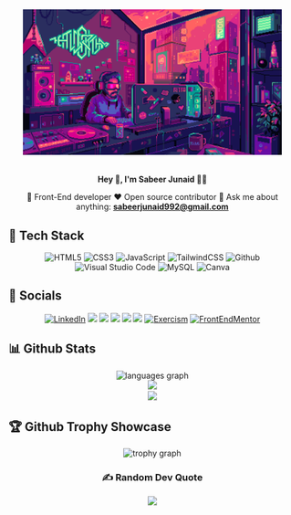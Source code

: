 <div align="center">
		<img src="background.gif" alt="banner-img" height="50%" width="90%" />
</div>
<br/>

<div align="center">
<p><strong>Hey 👋, I'm Sabeer Junaid 👨‍💻</strong></p>


 :dart: Front-End developer :heart: Open source contributor :e-mail: Ask me about anything: **sabeerjunaid992@gmail.com**

</div>

<h2> 🥞 Tech Stack</h2>
<p align="center">
<img alt="HTML5" src="https://img.shields.io/badge/HTML5-FFF460?style=for-the-badge&logo=html5&logoColor=black" />
<img alt="CSS3" src="https://img.shields.io/badge/CSS3-FFF460?style=for-the-badge&logo=css3&logoColor=black" />
<img alt="JavaScript" src="https://img.shields.io/badge/JavaScript-C3FCF1?style=for-the-badge&logo=javascript&logoColor=black" />
<img alt="TailwindCSS" src="https://img.shields.io/badge/Tailwind_CSS-FFF460?style=for-the-badge&logo=tailwind-css&logoColor=black"/>
<img alt="Github" src="https://img.shields.io/badge/GitHub-C3FCF1?style=for-the-badge&logo=github&logoColor=black"/>
<img alt="Visual Studio Code" src="https://img.shields.io/badge/VSCode-C3FCF1?style=for-the-badge&logo=visual%20studio%20code&logoColor=black"/>
<img alt="MySQL" src="https://img.shields.io/badge/MySQL-FFF460?style=for-the-badge&logo=mysql&logoColor=black" />
<img src="https://img.shields.io/badge/Canva-FFE7FF?style=for-the-badge&logo=Canva&logoColor=black" alt="Canva" />
  </p>

<h2> 🎏 Socials</h2>
<p align="center">
<a href="https://www.linkedin.com/in/sabeerjunaid/"><img alt="LinkedIn" src="https://img.shields.io/badge/LinkedIn-FFE7FF?style=for-the-badge&logo=linkedin&logoColor=black" /></a>
<a href="https://instagram.com/sabeer_89"><img src="https://img.shields.io/badge/Instagram-FFE7FF?style=for-the-badge&logo=instagram&logoColor=black"/></a>
<a href="https://mail.google.com/mail/u/0/?fs=1&to=sabeerjunaid992@gmail.com&tf=cm"><img src="https://img.shields.io/badge/Gmail-FFF460?style=for-the-badge&logo=gmail&logoColor=black"/></a>
<img src="https://img.shields.io/badge/Slack-C3FCF1?style=for-the-badge&logo=slack&logoColor=black"/>
<a href="https://codepen.io/Sabeer-Junaid"><img src="https://img.shields.io/badge/Codepen-C3FCF1?style=for-the-badge&logo=codepen&logoColor=black"/></a>
<a href="https://dev.to/sabeerjuniad"><img src="https://img.shields.io/badge/dev.to-FFF460?style=for-the-badge&logo=devdotto&logoColor=black"/></a>
<a href="https://exercism.org/profiles/Sabeer-Junaid"><img src="https://img.shields.io/badge/Exercism-FFE7FF?style=for-the-badge&logo=Exercism" alt="Exercism" /></a>
<a href="https://www.frontendmentor.io/profile/Sabeer-Junaid"><img src="https://img.shields.io/badge/FrontEndMentor-FFE7FF?style=for-the-badge&logo=Frontend Mentor&logoColor=black" alt="FrontEndMentor" /></a>
</div>
  </p>

<h2> 📊 Github Stats</h2>
<div align="center">
   <img src="https://github-readme-stats.vercel.app/api/top-langs?username=sabeer-junaid&locale=en&hide_title=false&layout=compact&card_width=320&langs_count=10&theme=algolia&hide_border=false&order=2" height="150" alt="languages graph"  /><br>
  <img src="https://github-readme-stats.vercel.app/api?username=sabeer-junaid&theme=algolia&show_icons=true&hide_border=false&count_private=true"/> <br>
  <img src="https://github-readme-streak-stats.herokuapp.com/?user=sabeer-junaid&theme=algolia&hide_border=false"/>
</div>

<h2> 🏆 Github Trophy Showcase</h2>
<div align="center">
  <img src="https://github-profile-trophy.vercel.app?username=sabeer-junaid&theme=dark_lover&column=-1&row=1&margin-w=8&margin-h=8&no-bg=true&no-frame=false&order=4" height="150" alt="trophy graph" />
</div>

<div align="center">
	
### ✍️ Random Dev Quote
	
![](https://quotes-github-readme.vercel.app/api?type=horizontal&theme=radical)
</div>
